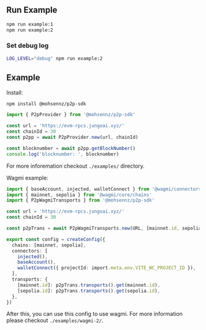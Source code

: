 ## Run Example

```bash
npm run example:1
npm run example:2
```

### Set debug log

```bash
LOG_LEVEL="debug" npm run example:2
```

## Example

Install:
```bash
npm install @mohsennz/p2p-sdk
```

```typescript
import { P2pProvider } from '@mohsennz/p2p-sdk'

const url = 'https://evm-rpcs.jungoai.xyz/'
const chainId = 30
const p2pp = await P2pProvider.new(url, chainId)

const blocknumber = await p2pp.getBlockNumber()
console.log('blocknumber: ', blocknumber)
```

For more inforemation checkout `./examples/` directory.

Wagmi example:
```typescript
import { baseAccount, injected, walletConnect } from '@wagmi/connectors'
import { mainnet, sepolia } from '@wagmi/core/chains'
import { P2pWagmiTransports } from '@mohsennz/p2p-sdk'

const url = 'https://evm-rpcs.jungoai.xyz/'
const chainId = 30

const p2pTrans = await P2pWagmiTransports.new(URL, [mainnet.id, sepolia.id])

export const config = createConfig({
  chains: [mainnet, sepolia],
  connectors: [
    injected(),
    baseAccount(),
    walletConnect({ projectId: import.meta.env.VITE_WC_PROJECT_ID }),
  ],
  transports: {
    [mainnet.id]: p2pTrans.transports().get(mainnet.id),
    [sepolia.id]: p2pTrans.transports().get(sepolia.id),
  },
})
```

After this, you can use this config to use wagmi. For more information please checkout `./examples/wagmi-2/`.
